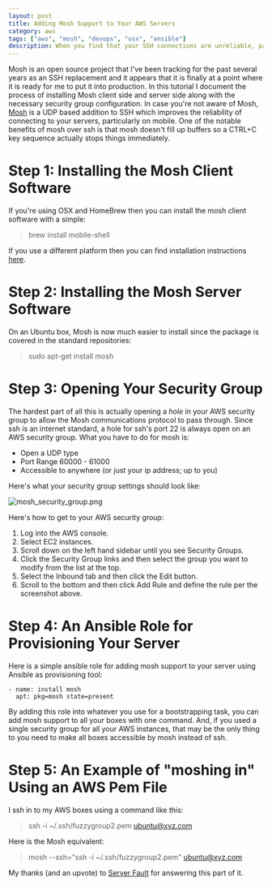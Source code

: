 ```yaml
---
layout: post
title: Adding Mosh Support to Your AWS Servers
category: aws
tags: ["aws", "mosh", "devops", "osx", "ansible"]
description: When you find that your SSH connections are unreliable, particularly on mobile, the using mosh instead of ssh can improve the reliability of your server access.
---
```

Mosh is an open source project that I've been tracking for the past several years as an SSH replacement and it appears that it is finally at a point where it is ready for me to put it into production.  In this tutorial I document the process of installing Mosh client side and server side along with the necessary security group configuration.  In case you're not aware of Mosh, [Mosh](https://mosh.org/) is a UDP based addition to SSH which improves the reliability of connecting to your servers, particularly on mobile.  One of the notable benefits of mosh over ssh is that mosh doesn't fill up buffers so a CTRL+C key sequence actually stops things immediately. 

# Step 1: Installing the Mosh Client Software

If you're using OSX and HomeBrew then you can install the mosh client software with a simple:

> brew install mobile-shell

If you use a different platform then you can find installation instructions [here](https://mosh.org/#getting).

# Step 2: Installing the Mosh Server Software

On an Ubuntu box, Mosh is now much easier to install since the package is covered in the standard repositories:

> sudo apt-get install mosh

# Step 3: Opening Your Security Group

The hardest part of all this is actually opening a *hole* in your AWS security group to allow the Mosh communications protocol to pass through.  Since ssh is an internet standard, a hole for ssh's port 22 is always open on an AWS security group.  What you have to do for mosh is:

* Open a UDP type
* Port Range 60000 - 61000
* Accessible to anywhere (or just your ip address; up to you)

Here's what your security group settings should look like:

![mosh_security_group.png](/blog/assets/mosh_security_group2.png)

Here's how to get to your AWS security group:

1.  Log into the AWS console.
2.  Select EC2 instances.
3.  Scroll down on the left hand sidebar until you see Security Groups.
4.  Click the Security Group links and then select the group you want to modify from the list at the top.  
5.  Select the Inbound tab and then click the Edit button. 
6.  Scroll to the bottom and then click Add Rule and define the rule per the screenshot above.

# Step 4: An Ansible Role for Provisioning Your Server

Here is a simple ansible role for adding mosh support to your server using Ansible as provisioning tool:

    - name: install mosh
      apt: pkg=mosh state=present

By adding this role into whatever you use for a bootstrapping task, you can add mosh support to all your boxes with one command.  And, if you used a single security group for all your AWS instances, that may be the only thing to you need to make all boxes accessible by mosh instead of ssh.

# Step 5: An Example of "moshing in" Using an AWS Pem File

I ssh in to my AWS boxes using a command like this:

> ssh -i ~/.ssh/fuzzygroup2.pem ubuntu@xyz.com

Here is the Mosh equivalent:

> mosh --ssh="ssh -i ~/.ssh/fuzzygroup2.pem" ubuntu@xyz.com

My thanks (and an upvote) to [Server Fault](https://serverfault.com/questions/825173) for answering this part of it.
